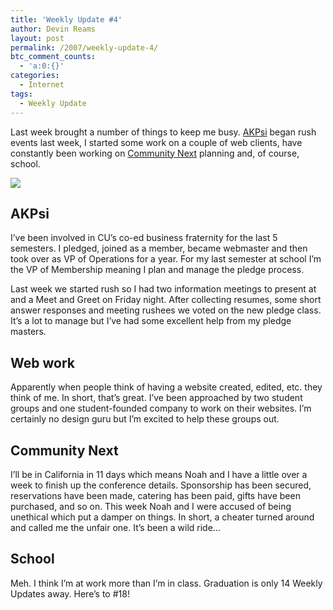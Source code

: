 ```yaml
---
title: 'Weekly Update #4'
author: Devin Reams
layout: post
permalink: /2007/weekly-update-4/
btc_comment_counts:
  - 'a:0:{}'
categories:
  - Internet
tags:
  - Weekly Update
---
```

Last week brought a number of things to keep me busy. [AKPsi][1] began rush events last week, I started some work on a couple of web clients, have constantly been working on [Community Next][2] planning and, of course, school.

<!--more-->

<img src="https://devin.rea.ms/wp-content/uploads/2007/01/akpsi.png" align="center" />

## AKPsi

I&#8217;ve been involved in CU&#8217;s co-ed business fraternity for the last 5 semesters. I pledged, joined as a member, became webmaster and then took over as VP of Operations for a year. For my last semester at school I&#8217;m the VP of Membership meaning I plan and manage the pledge process.

Last week we started rush so I had two information meetings to present at and a Meet and Greet on Friday night. After collecting resumes, some short answer responses and meeting rushees we voted on the new pledge class. It&#8217;s a lot to manage but I&#8217;ve had some excellent help from my pledge masters.

## Web work

Apparently when people think of having a website created, edited, etc. they think of me. In short, that&#8217;s great. I&#8217;ve been approached by two student groups and one student-founded company to work on their websites. I&#8217;m certainly no design guru but I&#8217;m excited to help these groups out.

## Community Next

I&#8217;ll be in California in 11 days which means Noah and I have a little over a week to finish up the conference details. Sponsorship has been secured, reservations have been made, catering has been paid, gifts have been purchased, and so on. This week Noah and I were accused of being unethical which put a damper on things. In short, a cheater turned around and called me the unfair one. It&#8217;s been a wild ride&#8230;

## School

Meh. I think I&#8217;m at work more than I&#8217;m in class. Graduation is only 14 Weekly Updates away. Here&#8217;s to #18!

 [1]: http://www.cuakpsi.com/
 [2]: http://www.communitynext.com/